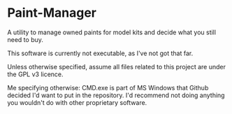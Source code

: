 Paint-Manager
=============

A utility to manage owned paints for model kits and decide what you still need to buy.

This software is currently not executable, as I've not got that far.

Unless otherwise specified, assume all files related to this project are under the GPL v3 licence.

Me specifying otherwise: CMD.exe is part of MS Windows that Github decided I'd want to put in the repository. I'd recommend not doing anything you wouldn't do with other proprietary software.
